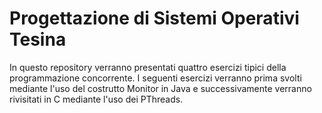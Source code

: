 # Progettazione di Sistemi Operativi Tesina
In questo repository verranno presentati quattro esercizi tipici della programmazione concorrente.
I seguenti esercizi verranno prima svolti mediante l'uso del costrutto Monitor in Java e successivamente verranno rivisitati in C mediante l'uso dei PThreads.
